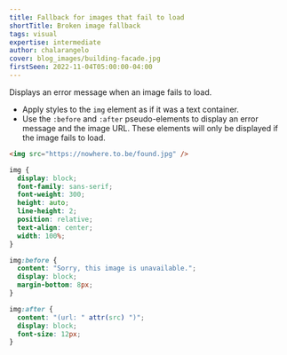```yaml
---
title: Fallback for images that fail to load
shortTitle: Broken image fallback
tags: visual
expertise: intermediate
author: chalarangelo
cover: blog_images/building-facade.jpg
firstSeen: 2022-11-04T05:00:00-04:00
---
```


Displays an error message when an image fails to load.

- Apply styles to the `img` element as if it was a text container.
- Use the `:before` and `:after` pseudo-elements to display an error message and the image URL. These elements will only be displayed if the image fails to load.

```html
<img src="https://nowhere.to.be/found.jpg" />
```

```css
img {
  display: block;
  font-family: sans-serif;
  font-weight: 300;
  height: auto;
  line-height: 2;
  position: relative;
  text-align: center;
  width: 100%;
}

img:before {
  content: "Sorry, this image is unavailable.";
  display: block;
  margin-bottom: 8px;
}

img:after {
  content: "(url: " attr(src) ")";
  display: block;
  font-size: 12px;
}
```
